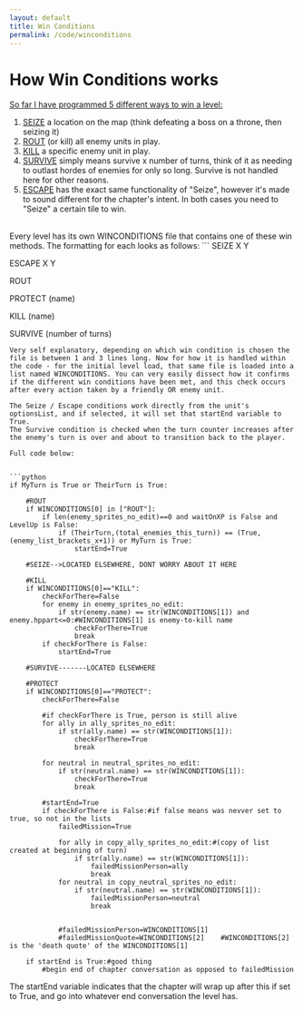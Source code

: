 ```yaml
---
layout: default
title: Win Conditions
permalink: /code/winconditions
---
```


# How Win Conditions works

<span style="text-decoration: underline">So far I have programmed 5 different ways to win a level:</span>


<ol>
<li><span style="text-decoration: underline">SEIZE</span> a location on the map (think defeating a boss on a throne, then seizing it)</li>
<li><span style="text-decoration: underline">ROUT</span> (or kill) all enemy units in play.</li>
<li><span style="text-decoration: underline">KILL</span> a specific enemy unit in play.</li>
<li><span style="text-decoration: underline">SURVIVE</span> simply means survive x number of turns, think of it as needing to outlast hordes of enemies for only so long. Survive is not handled here for other reasons.</li>
<li><span style="text-decoration: underline">ESCAPE</span> has the exact same functionality of "Seize", however it's made to sound different for the chapter's intent. In both cases you need to "Seize" a certain tile to win.</li>
</ol>
<br>
Every level has its own WINCONDITIONS file that contains one of these win methods. The formatting for each looks as follows:
```
SEIZE
X
Y

ESCAPE
X
Y

ROUT

PROTECT
(name)

KILL
(name)

SURVIVE
(number of turns)
```
Very self explanatory, depending on which win condition is chosen the file is between 1 and 3 lines long. Now for how it is handled within the code - for the initial level load, that same file is loaded into a list named WINCONDITIONS. You can very easily dissect how it confirms if the different win conditions have been met, and this check occurs after every action taken by a friendly OR enemy unit.

The Seize / Escape conditions work directly from the unit's optionsList, and if selected, it will set that startEnd variable to True.
The Survive condition is checked when the turn counter increases after the enemy's turn is over and about to transition back to the player.

Full code below:


```python
if MyTurn is True or TheirTurn is True:

    #ROUT
    if WINCONDITIONS[0] in ["ROUT"]:
        if len(enemy_sprites_no_edit)==0 and waitOnXP is False and LevelUp is False:
            if (TheirTurn,(total_enemies_this_turn)) == (True,(enemy_list_brackets_x+1)) or MyTurn is True:
                startEnd=True
                
    #SEIZE-->LOCATED ELSEWHERE, DONT WORRY ABOUT IT HERE

    #KILL
    if WINCONDITIONS[0]=="KILL":
        checkForThere=False
        for enemy in enemy_sprites_no_edit:
            if str(enemy.name) == str(WINCONDITIONS[1]) and enemy.hppart<=0:#WINCONDITIONS[1] is enemy-to-kill name
                checkForThere=True
                break
        if checkForThere is False:
            startEnd=True

    #SURVIVE-------LOCATED ELSEWHERE

    #PROTECT     
    if WINCONDITIONS[0]=="PROTECT":
        checkForThere=False
        
        #if checkForThere is True, person is still alive
        for ally in ally_sprites_no_edit:
            if str(ally.name) == str(WINCONDITIONS[1]):
                checkForThere=True
                break
        
        for neutral in neutral_sprites_no_edit:
            if str(neutral.name) == str(WINCONDITIONS[1]):
                checkForThere=True
                break

        #startEnd=True
        if checkForThere is False:#if false means was nevver set to true, so not in the lists
            failedMission=True

            for ally in copy_ally_sprites_no_edit:#(copy of list created at beginning of turn)
                if str(ally.name) == str(WINCONDITIONS[1]):
                    failedMissionPerson=ally
                    break
            for neutral in copy_neutral_sprites_no_edit:
                if str(neutral.name) == str(WINCONDITIONS[1]):
                    failedMissionPerson=neutral
                    break


            #failedMissionPerson=WINCONDITIONS[1]
            #failedMissionQuote=WINCONDITIONS[2]    #WINCONDITIONS[2] is the 'death quote' of the WINCONDITIONS[1]

	if startEnd is True:#good thing
		#begin end of chapter conversation as opposed to failedMission

```

The startEnd variable indicates that the chapter will wrap up after this if set to True, and go into whatever end conversation the level has.
